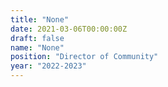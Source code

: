 ```yaml
---
title: "None"
date: 2021-03-06T00:00:00Z
draft: false
name: "None"
position: "Director of Community"
year: "2022-2023"
---
```


